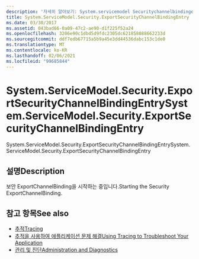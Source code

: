 ```yaml
---
description: '자세히 알아보기: System.servicemodel Securitychannelbindingentry'
title: System.ServiceModel.Security.ExportSecurityChannelBindingEntry
ms.date: 03/30/2017
ms.assetid: 043bad66-0a09-47c2-ae90-d1f225f52a24
ms.openlocfilehash: 3206e90c1dbd5d9fdc2305dc621858088662233d
ms.sourcegitcommit: ddf7edb67715a5b9a45e3dd44536dabc153c1de0
ms.translationtype: MT
ms.contentlocale: ko-KR
ms.lasthandoff: 02/06/2021
ms.locfileid: "99685844"
---
```

# <a name="systemservicemodelsecurityexportsecuritychannelbindingentry"></a><span data-ttu-id="95adb-103">System.ServiceModel.Security.ExportSecurityChannelBindingEntry</span><span class="sxs-lookup"><span data-stu-id="95adb-103">System.ServiceModel.Security.ExportSecurityChannelBindingEntry</span></span>

<span data-ttu-id="95adb-104">System.ServiceModel.Security.ExportSecurityChannelBindingEntry</span><span class="sxs-lookup"><span data-stu-id="95adb-104">System.ServiceModel.Security.ExportSecurityChannelBindingEntry</span></span>  
  
## <a name="description"></a><span data-ttu-id="95adb-105">설명</span><span class="sxs-lookup"><span data-stu-id="95adb-105">Description</span></span>  

 <span data-ttu-id="95adb-106">보안 ExportChannelBinding을 시작하는 중입니다.</span><span class="sxs-lookup"><span data-stu-id="95adb-106">Starting the Security ExportChannelBinding.</span></span>  
  
## <a name="see-also"></a><span data-ttu-id="95adb-107">참고 항목</span><span class="sxs-lookup"><span data-stu-id="95adb-107">See also</span></span>

- [<span data-ttu-id="95adb-108">추적</span><span class="sxs-lookup"><span data-stu-id="95adb-108">Tracing</span></span>](index.md)
- [<span data-ttu-id="95adb-109">추적을 사용하여 애플리케이션 문제 해결</span><span class="sxs-lookup"><span data-stu-id="95adb-109">Using Tracing to Troubleshoot Your Application</span></span>](using-tracing-to-troubleshoot-your-application.md)
- [<span data-ttu-id="95adb-110">관리 및 진단</span><span class="sxs-lookup"><span data-stu-id="95adb-110">Administration and Diagnostics</span></span>](../index.md)
